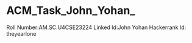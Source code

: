 # ACM_Task_John_Yohan_
Roll Number:AM.SC.U4CSE23224
Linked Id:John Yohan
Hackerrank Id: theyearlone
